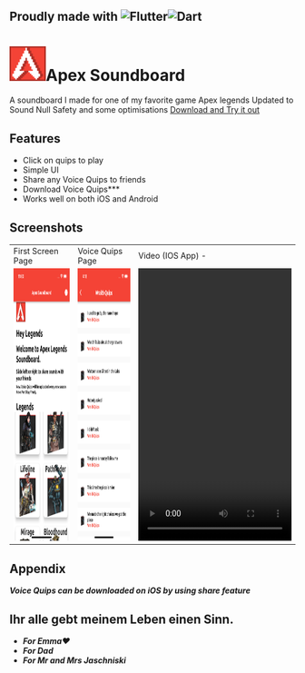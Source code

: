 ## Proudly made with ![Flutter](https://img.shields.io/badge/Flutter-%2302569B.svg?style=for-the-badge&logo=Flutter&logoColor=white)![Dart](https://img.shields.io/badge/dart-%230175C2.svg?style=for-the-badge&logo=dart&logoColor=white)


# ![Logo](https://github.com/MasterJain/apex_soundboard/blob/main/assets/images/apexlogo.jpg)Apex Soundboard
A soundboard I made for one of my favorite game  Apex legends Updated to Sound Null Safety and some optimisations [Download and Try it out](https://github.com/MasterJain/apex_soundboard/raw/main/apex.apk "Download and Try it out(Android only)")

## Features

- Click on quips to play
- Simple UI
- Share any Voice Quips to friends
- Download Voice Quips***
- Works well on both iOS and Android

## Screenshots

<table>
  <tr>
    <td>First Screen Page</td>
     <td>Voice Quips Page</td>
     <td>Video (IOS App) -</td>
  </tr>
  <tr>
    <td><img src="https://raw.githubusercontent.com/MasterJain/apex_soundboard/main/assets/images/Simulator%20Screen%20Shot%20-%20iPhone%2013%20-%202022-05-31%20at%2023.00.05.png" width=270 height=480></td>
    <td><img src="https://raw.githubusercontent.com/MasterJain/apex_soundboard/main/assets/images/Simulator%20Screen%20Shot%20-%20iPhone%2013%20-%202022-05-29%20at%2016.18.08.png" width=270 height=480></td>
    <td>
      <video src='https://firebasestorage.googleapis.com/v0/b/projectphoebe-e53ab.appspot.com/o/video%2FUntitled%20video%20%E2%80%90%20Made%20with%20Clipchamp.mp4?alt=media&token=feb9b229-d2d3-442e-a217-0c3db0e775a3' width=270 height=480>

     </td>
  </tr>
 </table>

## Appendix

***Voice Quips can be downloaded on iOS by using share feature***

## Ihr alle gebt meinem Leben einen Sinn.

- ***For Emma❤️***
- ***For Dad***
- ***For Mr and Mrs Jaschniski***

